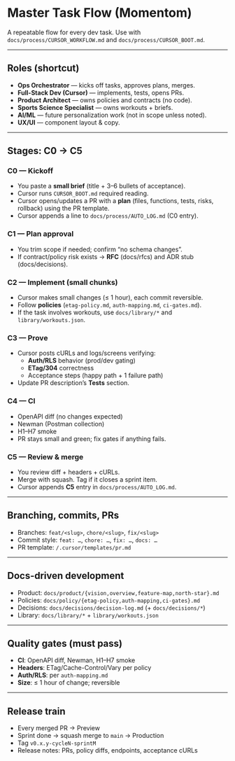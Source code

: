 # Master Task Flow (Momentom)

A repeatable flow for every dev task. Use with `docs/process/CURSOR_WORKFLOW.md` and `docs/process/CURSOR_BOOT.md`.

---

## Roles (shortcut)
- **Ops Orchestrator** — kicks off tasks, approves plans, merges.
- **Full-Stack Dev (Cursor)** — implements, tests, opens PRs.
- **Product Architect** — owns policies and contracts (no code).
- **Sports Science Specialist** — owns workouts + briefs.
- **AI/ML** — future personalization work (not in scope unless noted).
- **UX/UI** — component layout & copy.

---

## Stages: C0 → C5

### C0 — Kickoff
- You paste a **small brief** (title + 3–6 bullets of acceptance).
- Cursor runs `CURSOR_BOOT.md` required reading.
- Cursor opens/updates a PR with a **plan** (files, functions, tests, risks, rollback) using the PR template.
- Cursor appends a line to `docs/process/AUTO_LOG.md` (C0 entry).

### C1 — Plan approval
- You trim scope if needed; confirm “no schema changes”.
- If contract/policy risk exists → **RFC** (docs/rfcs) and ADR stub (docs/decisions).

### C2 — Implement (small chunks)
- Cursor makes small changes (≤ 1 hour), each commit reversible.
- Follow **policies** (`etag-policy.md`, `auth-mapping.md`, `ci-gates.md`).
- If the task involves workouts, use `docs/library/*` and `library/workouts.json`.

### C3 — Prove
- Cursor posts cURLs and logs/screens verifying:
  - **Auth/RLS** behavior (prod/dev gating)
  - **ETag/304** correctness
  - Acceptance steps (happy path + 1 failure path)
- Update PR description’s **Tests** section.

### C4 — CI
- OpenAPI diff (no changes expected)  
- Newman (Postman collection)  
- H1–H7 smoke
- PR stays small and green; fix gates if anything fails.

### C5 — Review & merge
- You review diff + headers + cURLs.
- Merge with squash. Tag if it closes a sprint item.
- Cursor appends **C5** entry in `docs/process/AUTO_LOG.md`.

---

## Branching, commits, PRs
- Branches: `feat/<slug>`, `chore/<slug>`, `fix/<slug>`
- Commit style: `feat: …`, `chore: …`, `fix: …`, `docs: …`
- PR template: `/.cursor/templates/pr.md`

---

## Docs-driven development
- Product: `docs/product/{vision,overview,feature-map,north-star}.md`
- Policies: `docs/policy/{etag-policy,auth-mapping,ci-gates}.md`
- Decisions: `docs/decisions/decision-log.md` (+ `docs/decisions/*`)
- Library: `docs/library/*` + `library/workouts.json`

---

## Quality gates (must pass)
- **CI**: OpenAPI diff, Newman, H1–H7 smoke
- **Headers**: ETag/Cache-Control/Vary per policy
- **Auth/RLS**: per `auth-mapping.md`
- **Size**: ≤ 1 hour of change; reversible

---

## Release train
- Every merged PR → Preview
- Sprint done → squash merge to `main` → Production
- Tag `v0.x.y-cycleN-sprintM`
- Release notes: PRs, policy diffs, endpoints, acceptance cURLs
